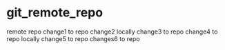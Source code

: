 # git_remote_repo
remote repo
change1 to repo
change2 locally
change3 to repo
change4 to repo locally
change5 to repo
changes6 to repo
